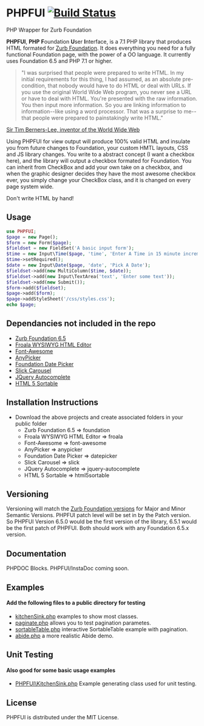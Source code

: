 # PHPFUI [![Build Status](https://travis-ci.org/phpfui/phpfui.png?branch=master)](https://travis-ci.org/phpfui/phpfui)

PHP Wrapper for Zurb Foundation

**PHPFUI**, **PHP** **F**oundation **U**ser **I**nterface, is a 7.1 PHP library that produces HTML formated for [Zurb Foundation](https://foundation.zurb.com/sites/docs/).  It does everything you need for a fully functional Foundation page, with the power of a OO language. It currently uses Foundation 6.5 and PHP 7.1 or higher.

> "I was surprised that people were prepared to write HTML. In my initial requirements for this thing, I had assumed, as an absolute pre-condition, that nobody would have to do HTML or deal with URLs. If you use the original World Wide Web program, you never see a URL or have to deal with HTML. You're presented with the raw information. You then input more information. So you are linking information to information--like using a word processor. That was a surprise to me--that people were prepared to painstakingly write HTML."

[Sir Tim Berners-Lee, inventor of the World Wide Web](http://web.archive.org/web/20050831085206/http://www.w3journal.com/3/s1.interview.html)

Using PHPFUI for view output will produce 100% valid HTML and insulate you from future changes to Foundation, your custom HMTL layouts, CSS and JS library changes. You write to a abstract concept (I want a checkbox here), and the library will output a checkbox formated for Foundation. You can inherit from CheckBox and add your own take on a checkbox, and when the graphic designer decides they have the most awesome checkbox ever, you simply change your CheckBox class, and it is changed on every page system wide.

Don't write HTML by hand!

## Usage
```PHP
use PHPFUI;
$page = new Page();
$form = new Form($page);
$fieldset = new FieldSet('A basic input form');
$time = new Input\Time($page, 'time', 'Enter A Time in 15 minute increments');
$time->setRequired();
$date = new Input\Date($page, 'date', 'Pick A Date');
$fieldset->add(new MultiColumn($time, $date));
$fieldset->add(new Input\TextArea('text', 'Enter some text'));
$fieldset->add(new Submit());
$form->add($fieldset);
$page->add($form);
$page->addStyleSheet('/css/styles.css');
echo $page;
```

## Dependancies not included in the repo
- [Zurb Foundation 6.5](https://foundation.zurb.com/sites/docs/)
- [Froala WYSIWYG HTML Editor](https://www.froala.com/wysiwyg-editor)
- [Font-Awesome](https://fortawesome.github.io/Font-Awesome/)
- [AnyPicker](https://curioussolutions.in/libraries/anypicker/)
- [Foundation Date Picker](http://foundation-datepicker.peterbeno.com)
- [Slick Carousel](http://kenwheeler.github.io/slick/)
- [JQuery Autocomplete](https://github.com/devbridge/jQuery-Autocomplete)
- [HTML 5 Sortable](http://farhadi.ir/projects/html5sortable)

## Installation Instructions
* Download the above projects and create associated folders in your public folder
  * Zurb Foundation 6.5 => foundation
  * Froala WYSIWYG HTML Editor => froala
  * Font-Awesome => font-awesome
  * AnyPicker => anypicker
  * Foundation Date Picker => datepicker
  * Slick Carousel => slick
  * JQuery Autocomplete => jquery-autocomplete
  * HTML 5 Sortable => html5sortable

## Versioning

Versioning will match the [Zurb Foundation versions](https://github.com/zurb/foundation-sites/releases/) for Major and Minor Semantic Versions.  PHPFUI patch level will be set in by the Patch version.  So PHPFUI Version 6.5.0 would be the first version of the library, 6.5.1 would be the first patch of PHPFUI. Both should work with any Foundation 6.5.x version.

## Documentation
PHPDOC Blocks.  PHPFUI/InstaDoc coming soon.

## Examples
#### Add the following files to a public directory for testing
* [kitchenSink.php](https://github.com/phpfui/phpfui/blob/master/examples/kitchenSink.php) examples to show most classes.
* [paginate.php](https://github.com/phpfui/phpfui/blob/master/examples/paginate.php) allows you to test pagination parametes.
* [sortableTable.php](https://github.com/phpfui/phpfui/blob/master/examples/sortableTable.php) interactive SortableTable example with pagination.
* [abide.php](https://github.com/phpfui/phpfui/blob/master/examples/abide.php) a more realistic Abide demo.

## Unit Testing
#### Also good for some basic usage examples
* [PHPFUI\KitchenSink.php](https://github.com/phpfui/phpfui/blob/master/src/PHPFUI/KitchenSink.php) Example generating class used for unit testing.

## License
PHPFUI is distributed under the MIT License.
